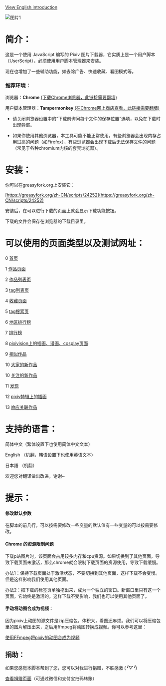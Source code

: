 [View English introduction](https://github.com/xuejiansaber/XZPixivDownloader/blob/master/README-EN.md)

![图片1](https://wx3.sinaimg.cn/large/640defebgy1fhnv80522fj20mr0iejvi.jpg)

# 简介：

这是一个使用 JavaScript 编写的 Pixiv 图片下载器，它实质上是一个用户脚本（UserScript），必须使用用户脚本管理器来安装。

现在也增加了一些辅助功能，如去除广告、快速收藏、看图模式等。

### 推荐环境：

浏览器：**Chrome** [(下载Chrome浏览器，此链接需要翻墙)](http://www.google.cn/chrome/browser/desktop/)

用户脚本管理器：**Tampermonkey** [(在Chrome网上商店查看，此链接需要翻墙)](https://chrome.google.com/webstore/detail/tampermonkey/dhdgffkkebhmkfjojejmpbldmpobfkfo)

- 请关闭浏览器设置中的“下载前询问每个文件的保存位置”选项，以免在下载时出现弹窗。

- 如果你使用其他浏览器，本工具可能不能正常使用。有些浏览器会出现内存占用过高的问题（如Firefox），有些浏览器会出现下载后无法保存文件的问题（常见于各种chromium内核的套壳浏览器）。

# 安装：

你可以在greasyfork.org上安装它：

[https://greasyfork.org/zh-CN/scripts/24252](https://greasyfork.org/zh-CN/scripts/24252)

安装后，在可以进行下载的页面上就会显示下载功能按钮。

下载的文件会保存在浏览器的下载目录里。

# 可以使用的页面类型以及测试网址：

0 [首页](https://www.pixiv.net/)

1 [作品页面](https://www.pixiv.net/member_illust.php?mode=medium&illust_id=62751951)

2 [作品列表页](https://www.pixiv.net/member_illust.php?id=544479)

3 [tag列表页](https://www.pixiv.net/member_illust.php?id=544479&tag=%E6%9D%B1%E6%96%B9)

4 [收藏页面](https://www.pixiv.net/bookmark.php)

5 [tag搜索页](https://www.pixiv.net/search.php?s_mode=s_tag&word=saber)

6 [地区排行榜](https://www.pixiv.net/ranking_area.php?type=state&no=0)

7 [排行榜](https://www.pixiv.net/ranking.php)

8 [pixivision上的插画、漫画、cosplay页面](https://www.pixivision.net/zh/a/3190)

9 [相似作品](https://www.pixiv.net/bookmark_add.php?id=63148723)

10 [大家的新作品](https://www.pixiv.net/new_illust.php)

10 [关注的新作品](https://www.pixiv.net/bookmark_new_illust.php)

11 [发现](https://www.pixiv.net/discovery)

12 [pixiv特辑上的插画](https://www.pixiv.net/showcase/a/3190/)

13 [响应关联作品](https://www.pixiv.net/response.php?mode=all&id=194231)

# 支持的语言：

简体中文（繁体设置下也使用简体中文文本）

English （机翻，韩语设置下也使用英语文本）

日本語 （机翻）

欢迎您对翻译做出改进，谢谢~

# 提示：

#### 修改默认参数

在脚本的前几行，可以按需要修改一些变量的默认值有一些变量的可以按需要修改。

#### Chrome 的资源限制问题

下载p站图片时，该页面会占用较多内存和cpu资源。如果切换到了其他页面，导致下载页面未激活，那么chrome就会限制下载页面的资源使用，导致下载缓慢。

办法1：保持下载页面处于激活状态，不要切换到其他页面，这样下载不会变慢。但是这样影响我们使用其他页面。

办法2：把下载的标签页单独拖出来，成为一个独立的窗口。新窗口里只有这一个页面，它始终是激活的。这样下载不受影响，我们也可以使用其他页面了。

#### 手动将动图合成为视频：

因为pixiv上动图的源文件是zip压缩包，体积大，看图还麻烦。我们可以将压缩包里的图片解压出来，之后用ffmpeg将动图转换成视频。你可以参考这里：

[使用FFmpeg将pixiv的动图合成为视频](https://saber.love/?p=3859)

## 捐助：

如果您感觉本脚本帮到了您，您可以对我进行捐赠，不胜感激 (*╹▽╹*)

[查看捐赠页面](https://saber.love/donation)（可通过微信和支付宝扫码转账）